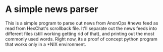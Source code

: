 # A simple news parser
This is a simple program to parse out news from AnonOps #news feed as read from HexChat's scrollback file.
It'll separate out the news feeds into different files (still working getting rid of that), and printing out the most commonly used words.
Right now, its a proof of concept python program that works only in a *NIX environment.
